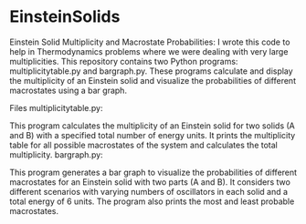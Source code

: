 # EinsteinSolids

Einstein Solid Multiplicity and Macrostate Probabilities:
I wrote this code to help in Thermodynamics problems where we were dealing with very large multiplicities.
This repository contains two Python programs: multiplicitytable.py and bargraph.py. 
These programs calculate and display the multiplicity of an Einstein solid and visualize the probabilities of different macrostates using a bar graph.

Files
multiplicitytable.py:

This program calculates the multiplicity of an Einstein solid for two solids (A and B) with a specified total number of energy units.
It prints the multiplicity table for all possible macrostates of the system and calculates the total multiplicity.
bargraph.py:

This program generates a bar graph to visualize the probabilities of different macrostates for an Einstein solid with two parts (A and B).
It considers two different scenarios with varying numbers of oscillators in each solid and a total energy of 6 units.
The program also prints the most and least probable macrostates.
